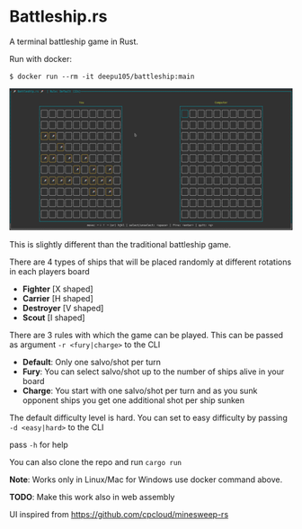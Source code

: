 # Battleship.rs

A terminal battleship game in Rust.

Run with docker:

```
$ docker run --rm -it deepu105/battleship:main
```

![demo](./demo.gif)

This is slightly different than the traditional battleship game.

There are 4 types of ships that will be placed randomly at different rotations in each players board

- **Fighter** [X shaped]
- **Carrier** [H shaped]
- **Destroyer** [V shaped]
- **Scout** [I shaped]

There are 3 rules with which the game can be played. This can be passed as argument `-r <fury|charge>` to the CLI

- **Default**: Only one salvo/shot per turn
- **Fury**: You can select salvo/shot up to the number of ships alive in your board
- **Charge**: You start with one salvo/shot per turn and as you sunk opponent ships you get one additional shot per ship sunken

The default difficulty level is hard. You can set to easy difficulty by passing `-d <easy|hard>` to the CLI

pass `-h` for help

You can also clone the repo and run `cargo run`

**Note**: Works only in Linux/Mac for Windows use docker command above.

**TODO**: Make this work also in web assembly

UI inspired from https://github.com/cpcloud/minesweep-rs
